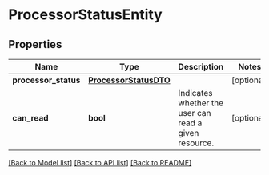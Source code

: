 # ProcessorStatusEntity

## Properties
Name | Type | Description | Notes
------------ | ------------- | ------------- | -------------
**processor_status** | [**ProcessorStatusDTO**](ProcessorStatusDTO.md) |  | [optional] 
**can_read** | **bool** | Indicates whether the user can read a given resource. | [optional] 

[[Back to Model list]](../README.md#documentation-for-models) [[Back to API list]](../README.md#documentation-for-api-endpoints) [[Back to README]](../README.md)


